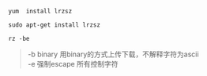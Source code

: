 
```shell
yum  install lrzsz

sudo apt-get install lrzsz
```


```shell
rz -be
```
> -b binary 用binary的方式上传下载，不解释字符为ascii  
> -e 强制escape 所有控制字符